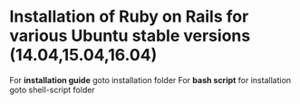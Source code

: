 **Installation of Ruby on Rails for various Ubuntu stable versions (14.04,15.04,16.04)**
==================================
  
  
For **installation guide** goto installation folder
For **bash script** for installation goto shell-script folder
